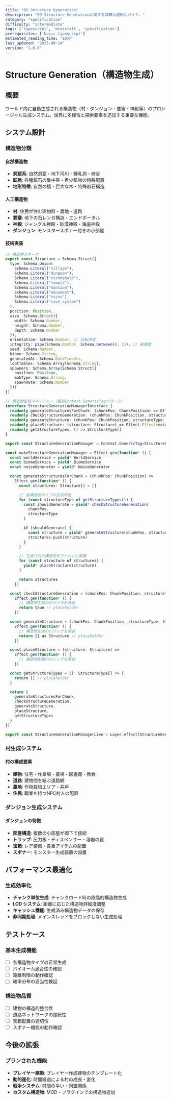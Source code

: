 ```yaml
---
title: "09 Structure Generation"
description: "09 Structure Generationに関する詳細な説明とガイド。"
category: "specification"
difficulty: "intermediate"
tags: ['typescript', 'minecraft', 'specification']
prerequisites: ['basic-typescript']
estimated_reading_time: "10分"
last_updated: "2025-09-14"
version: "1.0.0"
---
```


# Structure Generation（構造物生成）

## 概要

ワールド内に自動生成される構造物（村・ダンジョン・要塞・神殿等）のプロシージャル生成システム。世界に多様性と探索要素を追加する重要な機能。

## システム設計

### 構造物分類

#### 自然構造物
- **洞窟系**: 自然洞窟・地下河川・鍾乳洞・峡谷
- **鉱脈**: 各種鉱石の集中帯・希少鉱物の特殊配置
- **地形特徴**: 自然の橋・巨大な木・特殊岩石構造

#### 人工構造物
- **村**: 住民が住む建物群・農地・道路
- **要塞**: 地下の石レンガ構造・エンドポータル
- **神殿**: ジャングル神殿・砂漠神殿・海底神殿
- **ダンジョン**: モンスタースポナー付きの小部屋

#### 技術実装

```typescript
// 構造物スキーマ
export const Structure = Schema.Struct({
  type: Schema.Union(
    Schema.Literal("village"),
    Schema.Literal("dungeon"),
    Schema.Literal("stronghold"),
    Schema.Literal("temple"),
    Schema.Literal("mansion"),
    Schema.Literal("monument"),
    Schema.Literal("ruins"),
    Schema.Literal("cave_system")
  ),
  position: Position,
  size: Schema.Struct({
    width: Schema.Number,
    height: Schema.Number,
    depth: Schema.Number
  }),
  orientation: Schema.Number, // 回転角度
  integrity: pipe(Schema.Number, Schema.between(0, 1)), // 破損度
  seed: Schema.Number,
  biome: Schema.String,
  generatedAt: Schema.DateTimeUtc,
  lootTables: Schema.Array(Schema.String),
  spawners: Schema.Array(Schema.Struct({
    position: Position,
    mobType: Schema.String,
    spawnRate: Schema.Number
  }))
})

// 構造物生成マネージャー（最新Context.GenericTagパターン）
interface StructureGenerationManagerInterface {
  readonly generateStructuresForChunk: (chunkPos: ChunkPosition) => Effect.Effect<Structure[], StructureGenerationError>
  readonly checkStructureGeneration: (chunkPos: ChunkPosition, structureType: StructureType) => Effect.Effect<boolean>
  readonly generateStructure: (chunkPos: ChunkPosition, structureType: StructureType) => Effect.Effect<Structure, StructureGenerationError>
  readonly placeStructure: (structure: Structure) => Effect.Effect<void, StructurePlacementError>
  readonly getStructureTypes: () => StructureType[]
}

export const StructureGenerationManager = Context.GenericTag<StructureGenerationManagerInterface>("@minecraft/StructureGenerationManager")

const makeStructureGenerationManager = Effect.gen(function* () {
  const worldService = yield* WorldService
  const biomeService = yield* BiomeService
  const noiseGenerator = yield* NoiseGenerator

  const generateStructuresForChunk = (chunkPos: ChunkPosition) =>
    Effect.gen(function* () {
      const structures: Structure[] = []

      // 各構造物タイプの生成判定
      for (const structureType of getStructureTypes()) {
        const shouldGenerate = yield* checkStructureGeneration(
          chunkPos,
          structureType
        )

        if (shouldGenerate) {
          const structure = yield* generateStructure(chunkPos, structureType)
          structures.push(structure)
        }
      }

      // 生成された構造物をワールドに配置
      for (const structure of structures) {
        yield* placeStructure(structure)
      }

      return structures
    })

  const checkStructureGeneration = (chunkPos: ChunkPosition, structureType: StructureType) =>
    Effect.gen(function* () {
      // 構造物生成のロジックを実装
      return true // placeholder
    })

  const generateStructure = (chunkPos: ChunkPosition, structureType: StructureType) =>
    Effect.gen(function* () {
      // 構造物生成のロジックを実装
      return {} as Structure // placeholder
    })

  const placeStructure = (structure: Structure) =>
    Effect.gen(function* () {
      // 構造物配置のロジックを実装
    })

  const getStructureTypes = (): StructureType[] => {
    return [] // placeholder
  }

  return {
    generateStructuresForChunk,
    checkStructureGeneration,
    generateStructure,
    placeStructure,
    getStructureTypes
  }
})

export const StructureGenerationManagerLive = Layer.effect(StructureGenerationManager, makeStructureGenerationManager)
```

### 村生成システム

#### 村の構成要素
- **建物**: 住宅・作業場・農場・図書館・教会
- **道路**: 建物間を結ぶ道路網
- **農地**: 作物栽培エリア・井戸
- **住民**: 職業を持つNPC村人の配置

### ダンジョン生成システム

#### ダンジョンの特徴
- **部屋構造**: 複数の小部屋が廊下で接続
- **トラップ**: 圧力板・ディスペンサー・溶岩の罠
- **宝箱**: レア装備・貴重アイテムの配置
- **スポナー**: モンスター生成装置の設置

## パフォーマンス最適化

### 生成効率化
- **チャンク単位生成**: チャンクロード時の段階的構造物生成
- **LOD システム**: 距離に応じた構造物詳細度調整
- **キャッシュ機能**: 生成済み構造物データの保存
- **非同期処理**: メインスレッドをブロックしない生成処理

## テストケース

### 基本生成機能
- [ ] 各構造物タイプの正常生成
- [ ] バイオーム適合性の確認
- [ ] 距離制限の動作確認
- [ ] 確率分布の妥当性検証

### 構造物品質
- [ ] 建物の構造的整合性
- [ ] 道路ネットワークの接続性
- [ ] 宝箱配置の適切性
- [ ] スポナー機能の動作確認

## 今後の拡張

### プランされた機能
- **プレイヤー建築**: プレイヤー作成建物のテンプレート化
- **動的進化**: 時間経過による村の成長・変化
- **戦争システム**: 村間の争い・同盟関係
- **カスタム構造物**: MOD・プラグインでの構造物追加